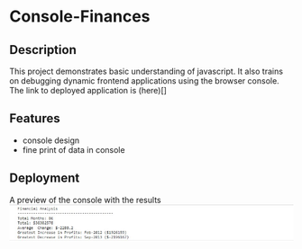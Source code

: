 # Console-Finances

## Description
This project demonstrates basic understanding of javascript. It also trains on debugging dynamic frontend applications using the browser console. The link to deployed application is (here)[]


## Features
- console design
- fine print of data in console


## Deployment
A preview of the console with the results  
![finances](./images/finances.jpg)
